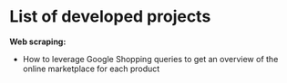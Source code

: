 # List of developed projects

<b>Web scraping:</b><br>
<ul>
  <li>How to leverage Google Shopping queries to get an overview of the online marketplace for each product</li>

</ul>
  
